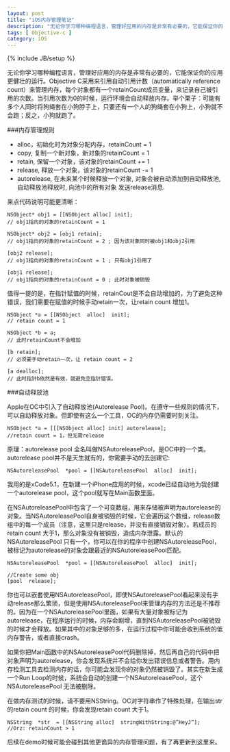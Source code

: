 ```yaml
---
layout: post
title: "iOS内存管理笔记"
description: "无论你学习哪种编程语言，管理好应用的内存是非常有必要的，它能保证你的应用更健壮的运行。Objective C采用来引用自动引用计数（automatically reference count）来管理内存，每个对象都有一个retainCount成员变量，来记录自己被引用的次数。当引用次数为0的时候，运行环境会自动释放内存。举个栗子：可能有多个人同时将狗绳套在小狗脖子上，只要还有一个人的狗绳套在小狗上，小狗就不会跑；反之，小狗就跑了。"
tags: [ Objective-c ]
category: iOS
---
```

{% include JB/setup %}

无论你学习哪种编程语言，管理好应用的内存是非常有必要的，它能保证你的应用更健壮的运行。Objective C采用来引用自动引用计数（automatically reference count）来管理内存，每个对象都有一个retainCount成员变量，来记录自己被引用的次数。当引用次数为0的时候，运行环境会自动释放内存。举个栗子：可能有多个人同时将狗绳套在小狗脖子上，只要还有一个人的狗绳套在小狗上，小狗就不会跑；反之，小狗就跑了。

###内存管理规则

- alloc，初始化时为对象分配内存，retainCount = 1
- copy, 复制一个新对象，新对象的retainCount = 1
- retain, 保留一个对象，该对象的retainCount += 1
- release, 释放一个对象，该对象的retainCount -= 1
- autorelease, 在未来某个时候释放一个对象, 对象会被自动添加到自动释放池, 自动释放池释放时, 向池中的所有对象 发送release消息.

来点代码说明可能更清晰：

    NSObject* obj1 = [[NSObject alloc] init];
    // obj1指向的对象的retainCount = 1

    NSObject* obj2 = [obj1 retain];
    // obj1指向的对象的retainCount = 2 ; 因为该对象同时被obj1和obj2引用

    [obj2 release];
    // obj1指向的对象的retainCount = 1 ; 只有obj1引用了

    [obj1 release];
    // obj1指向的对象的retainCount = 0 ; 此时对象被销毁

值得一提的是，在指针赋值的时候，retainCout是不会自动增加的，为了避免这种错误，我们需要在赋值的时候手动retain一次，让retain count 增加1。

    NSObject *a = [[NSObject  alloc]  init];
    // retain count = 1

    NSObject *b = a;
    // 此时retainCount不会增加

    [b retain];
    // 必须要手动retain一次，让 retain count = 2

    [a dealloc];
    // 此时指针b依然是有效，就避免空指针错误。

###自动释放池

Apple在OC中引入了自动释放池(Autorelease Pool)。在遵守一些规则的情况下，可以自动释放对象。但即使有这么一个工具，OC的内存仍需要时刻关注。

    NSObject *a = [[[NSObject alloc] init] autorelease];
    //retain count = 1，但无需release

原理：autorelease pool 全名叫做NSAutoreleasePool，是OC中的一个类。autorelease pool并不是天生就有的，你需要手动的去创建它:

    NSAutoreleasePool  *pool = [[NSAutoreleasePool  alloc]  init];

我用的是xCode5.1，在新建一个iPhone应用的时候，xcode已经自动地为我创建一个autorelease pool，这个pool就写在Main函数里面。

在NSAutoreleasePool中包含了一个可变数组，用来存储被声明为autorelease的对象。当NSAutoreleasePool自身被销毁的时候，它会遍历这个数组，release数组中的每一个成员（注意，这里只是release，并没有直接销毁对象）。若成员的retain count 大于1，那么对象没有被销毁，造成内存泄露。默认的NSAutoreleasePool 只有一个，你可以在你的程序中创建NSAutoreleasePool，被标记为autorelease的对象会跟最近的NSAutoreleasePool匹配。

    NSAutoreleasePool  *pool = [[NSAutoreleasePool  alloc]  init];

    //Create some obj
    [pool  release];

你也可以嵌套使用NSAutoreleasePool，即使NSAutoreleasePool看起来没有手动release那么繁琐，但是使用NSAutoreleasePool来管理内存的方法还是不推荐的。因为在一个NSAutoreleasePool里面，如果有大量对象被标记为autorelease，在程序运行的时候，内存会剧增，直到NSAutoreleasePool被销毁的时候才会释放。如果其中的对象足够的多，在运行过程中你可能会收到系统的低内存警告，或者直接crash。
 
如果你把Main函数中的NSAutoreleasePool代码删除掉，然后再自己的代码中把对象声明为autorelease，你会发现系统并不会给你发出错误信息或者警告。用内存检测工具去检测内存的话，你可能会发现你的对象仍然被销毁了。其实在新生成一个Run Loop的时候，系统会自动的创建一个NSAutoreleasePool，这个NSAutoreleasePool 无法被删除。
 
在做内存测试的时候，请不要用NSString。OC对字符串作了特殊处理，在输出str的retain count 的时候，你会发现retain count 大于1。

    NSString  *str  = [[NSString alloc]  stringWithString:@”HeyJ”];
    //Orz: retainCount > 1

后续在demo时候可能会碰到其他更诡异的内存管理问题，有了再更新到这里来。
